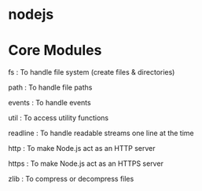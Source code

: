 # nodejs

# Core Modules
fs : To handle file system (create files & directories)

path : To handle file paths

events : To handle events

util : To access utility functions

readline : To handle readable streams one line at the time

http : To make Node.js act as an HTTP server

https : To make Node.js act as an HTTPS server

zlib : To compress or decompress files
